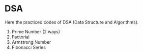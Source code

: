 # DSA
Here the practiced codes of DSA (Data Structure and Algorithms).

1. Prime Number (2 ways)
2. Factorial
3. Armstrong Number
4. Fibonacci Series
